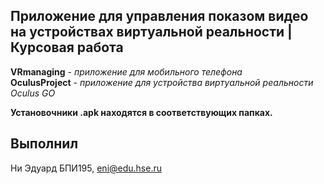 ## Приложение для управления показом видео на устройствах виртуальной реальности | Курсовая работа

**VRmanaging** - _приложение для мобильного телефона_  
**OculusProject** - _приложение для устройства виртуальной реальности Oculus GO_    
  
__Установочники .apk находятся в соответствующих папках.__
## Выполнил  
Ни Эдуард БПИ195, eni@edu.hse.ru
